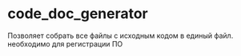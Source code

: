 # code_doc_generator

Позволяет собрать все файлы с исходным кодом в единый файл. необходимо для регистрации ПО